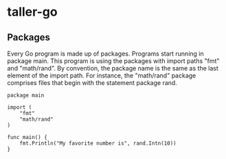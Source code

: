 # taller-go


## **Packages**

Every Go program is made up of packages.
Programs start running in package main.
This program is using the packages with import paths "fmt" and "math/rand".
By convention, the package name is the same as the last element of the import path. For instance, the "math/rand" package comprises files that begin with the statement package rand.

```
package main

import (
	"fmt"
	"math/rand"
)

func main() {
	fmt.Println("My favorite number is", rand.Intn(10))
}
```

